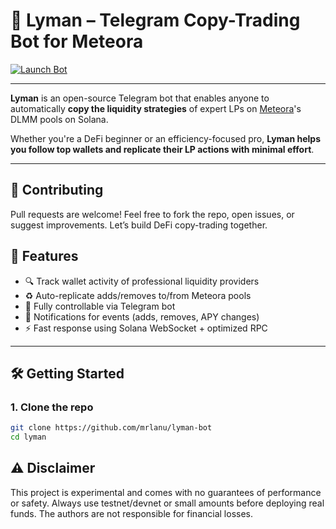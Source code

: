 # 🤖 Lyman – Telegram Copy-Trading Bot for Meteora

[![Launch Bot](https://img.shields.io/badge/Start%20on-Telegram-26A5E4?logo=telegram)](https://t.me/LymanLPBot)

---

**Lyman** is an open-source Telegram bot that enables anyone to automatically **copy the liquidity strategies** 
of expert LPs on [Meteora](https://meteora.ag)'s DLMM pools on Solana.

Whether you're a DeFi beginner or an efficiency-focused pro, **Lyman helps you follow top wallets and replicate 
their LP actions with minimal effort**.

---

## 🤝 Contributing
Pull requests are welcome! Feel free to fork the repo, open issues, or suggest improvements. 
Let’s build DeFi copy-trading together.

## 🚀 Features

- 🔍 Track wallet activity of professional liquidity providers
- ♻️ Auto-replicate adds/removes to/from Meteora pools
- 📲 Fully controllable via Telegram bot
- 🔔 Notifications for events (adds, removes, APY changes)
- ⚡ Fast response using Solana WebSocket + optimized RPC

---

## 🛠️ Getting Started

### 1. Clone the repo

```bash
git clone https://github.com/mrlanu/lyman-bot
cd lyman
```

## ⚠️ Disclaimer
This project is experimental and comes with no guarantees of performance or safety. 
Always use testnet/devnet or small amounts before deploying real funds. 
The authors are not responsible for financial losses.

